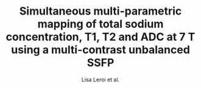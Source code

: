 ---
cat: gaia
subcat: ginkgo
bestof: false
author: Lisa Leroi et al.
title: Simultaneous multi-parametric mapping of total sodium concentration, T1, T2 and ADC at 7 T using a multi-contrast unbalanced SSFP
journal: Magnetic Resonance Imaging
year: 2018
type: article
doi: 10.1016/j.mri.2018.07.012
---